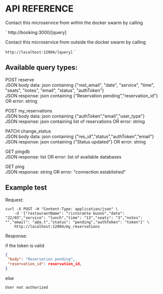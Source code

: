 # API REFERENCE

Contact this microservice from within the docker swarm by
calling

`
http://booking:3000/[query]

Contact this microservice from outside the docker swarm by
calling

`
http://localhost:12004/[query]
`
`

## Available query types:

POST reserve\
JSON body data: json containing {"rest_email", "date", "service", "time", "seats", "notes", "email", "status", "authToken"}\
JSON response: json containing {"Reservation pending","reservation_id"} OR error: string

POST my_reservations\
JSON body data: json containing {"authToken","email","user_type"}\
JSON response:  json containing list of reservations OR error: string

PATCH change_status\
JSON body data: json containing {"res_id","status","authToken","email"}\
JSON response:  json containing {"Status updated"} OR error: string

GET pingdb\
JSON response: list OR error: list of available databases

GET ping\
JSON response: string OR error: "connection established"

## Example test 

Request:
```
curl -X POST -H "Content-Type: application/json" \
    -d '{"restaurantName": "ristorante buono","date": "22/03","service": "lunch","time": "13","seats": "3","notes": "","email": "a@a.t","status": "pending","authToken": "token"}' \
    http://localhost:12004/my_reservations
```

Response: 

if the token is valid

```json
{
 "body": "Reservation pending",
 "reservation_id": reservation_id,
}
```

else

`
User not authorized
`



